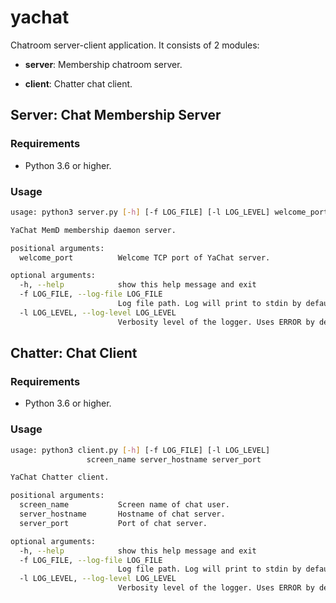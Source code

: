yachat
======

Chatroom server-client application. It consists of 2 modules:

* **server**: Membership chatroom server.

* **client**: Chatter chat client.


Server: Chat Membership Server
------------------------------

### Requirements

* Python 3.6 or higher.


### Usage

```bash
usage: python3 server.py [-h] [-f LOG_FILE] [-l LOG_LEVEL] welcome_port

YaChat MemD membership daemon server.

positional arguments:
  welcome_port          Welcome TCP port of YaChat server.

optional arguments:
  -h, --help            show this help message and exit
  -f LOG_FILE, --log-file LOG_FILE
                        Log file path. Log will print to stdin by default.
  -l LOG_LEVEL, --log-level LOG_LEVEL
                        Verbosity level of the logger. Uses ERROR by default.
```


Chatter: Chat Client
--------------------

### Requirements

* Python 3.6 or higher.


### Usage

```bash
usage: python3 client.py [-h] [-f LOG_FILE] [-l LOG_LEVEL]
                 screen_name server_hostname server_port

YaChat Chatter client.

positional arguments:
  screen_name           Screen name of chat user.
  server_hostname       Hostname of chat server.
  server_port           Port of chat server.

optional arguments:
  -h, --help            show this help message and exit
  -f LOG_FILE, --log-file LOG_FILE
                        Log file path. Log will print to stdin by default.
  -l LOG_LEVEL, --log-level LOG_LEVEL
                        Verbosity level of the logger. Uses ERROR by default.
```

